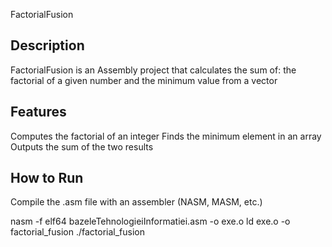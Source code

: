 FactorialFusion

##  Description

FactorialFusion is an Assembly project that calculates the sum of:  the factorial of a given number and the minimum value from a vector

##  Features

Computes the factorial of an integer
Finds the minimum element in an array
Outputs the sum of the two results

##  How to Run

Compile the .asm file with an assembler (NASM, MASM, etc.)

nasm -f elf64 bazeleTehnologieiInformatiei.asm -o exe.o
ld exe.o -o factorial_fusion
./factorial_fusion
